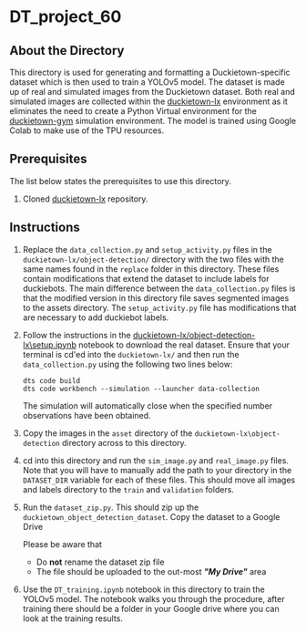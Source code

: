 # **DT_project_60**

## About the Directory

This directory is used for generating and formatting a Duckietown-specific dataset which is then used to train a YOLOv5 model. The dataset is made up of real and simulated images from the Duckietown dataset. Both real and simulated images are collected within the [duckietown-lx](https://github.com/duckietown/duckietown-lx/tree/mooc2022) environment as it eliminates the need to create a Python Virtual environment for the [duckietown-gym](https://github.com/duckietown/gym-duckietown) simulation environment. The model is trained using Google Colab to make use of the TPU resources.

## Prerequisites

The list below states the prerequisites to use this directory.

1. Cloned [duckietown-lx](https://github.com/duckietown/duckietown-lx/tree/mooc2022) repository.

## Instructions

1. Replace the `data_collection.py` and `setup_activity.py` files in the `duckietown-lx/object-detection/` directory with the two files with the same names found in the `replace` folder in this directory. These files contain modifications that extend the dataset to include labels for duckiebots. The main difference between the `data_collection.py` files is that the modified version in this directory file saves segmented images to the assets directory. The `setup_activity.py` file has modifications that are necessary to add duckiebot labels.

2. Follow the instructions in the [duckietown-lx/object-detection-lx\setup.ipynb](https://github.com/duckietown/duckietown-lx/blob/mooc2022/object-detection/notebooks/02-Setup-Data-Collection/setup.ipynb) notebook to download the real dataset. Ensure that your terminal is cd'ed into the `duckietown-lx/` and then run the `data_collection.py` using the following two lines below:

    ```shell
    dts code build
    dts code workbench --simulation --launcher data-collection
    ```
    The simulation will automatically close when the specified number observations have been obtained. 

3. Copy the images in the `asset` directory of the `duckietown-lx\object-detection` directory across to this directory. 

4. cd into this directory and run the `sim_image.py` and `real_image.py` files. Note that you will have to manually add the path to your directory in the `DATASET_DIR` variable for each of these files. This should move all images and labels directory to the `train` and `validation` folders. 

5. Run the `dataset_zip.py`. This should zip up the `duckietown_object_detection_dataset`.
Copy the dataset to a  Google Drive

    Please be aware that
    * Do **not** rename the dataset zip file
    * The file should be uploaded to the out-most ***"My Drive"*** area

6. Use the `DT_training.ipynb` notebook in this directory to train the YOLOv5 model. The notebook walks you through the procedure, after training there should be a folder in your Google drive where you can look at the training results. 